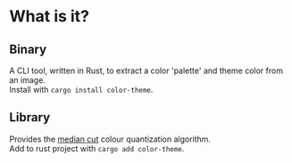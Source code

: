 # What is it?
## Binary
A CLI tool, written in Rust, to extract a color 'palette' and theme color from an image.  
Install with `cargo install color-theme`.

## Library
Provides the [median cut](https://en.wikipedia.org/wiki/Median_cut) colour quantization algorithm.  
Add to rust project with `cargo add color-theme`.
